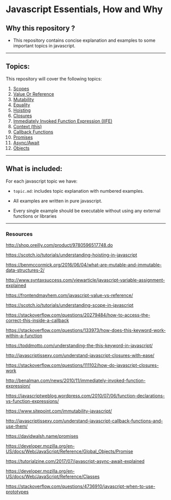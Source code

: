 # Javascript Essentials, How and Why

## Why this repository ?
* This repository contains concise explanation and examples to some important topics in javascript.

---

## Topics:
This repository will cover the following topics:

1. [Scopes](scopes.md)
2. [Value Or Reference](valueOrReference.md)
3. [Mutability](mutability.md)
4. [Equality](equality.md)
5. [Hoisting](hoisting.md)
6. [Closures](closure.md)
7. [Immediately Invoked Function Expression (IIFE)](IIFE.md)
8. [Context (this)](context.md)
9. [Callback Functions](callbackFunctions.md)
10. [Promises](promises.md)
11. [Async/Await](async-await.md)
12. [Objects](objects.md)

---

## What is included:
For each javascript topic we have:
* `topic.md`: includes topic explanation with numbered examples.

* All examples are written in pure javascript.

* Every single example should be executable without using any external functions or libraries

---

### Resources

http://shop.oreilly.com/product/9780596517748.do

https://scotch.io/tutorials/understanding-hoisting-in-javascript

https://benmccormick.org/2016/06/04/what-are-mutable-and-immutable-data-structures-2/

http://www.syntaxsuccess.com/viewarticle/javascript-variable-assignment-explained

https://frontendmayhem.com/javascript-value-vs-reference/

https://scotch.io/tutorials/understanding-scope-in-javascript

https://stackoverflow.com/questions/20279484/how-to-access-the-correct-this-inside-a-callback

https://stackoverflow.com/questions/133973/how-does-this-keyword-work-within-a-function

https://toddmotto.com/understanding-the-this-keyword-in-javascript/

http://javascriptissexy.com/understand-javascript-closures-with-ease/

https://stackoverflow.com/questions/111102/how-do-javascript-closures-work

http://benalman.com/news/2010/11/immediately-invoked-function-expression/

https://javascriptweblog.wordpress.com/2010/07/06/function-declarations-vs-function-expressions/

https://www.sitepoint.com/immutability-javascript/

http://javascriptissexy.com/understand-javascript-callback-functions-and-use-them/

https://davidwalsh.name/promises

https://developer.mozilla.org/en-US/docs/Web/JavaScript/Reference/Global_Objects/Promise

https://tutorialzine.com/2017/07/javascript-async-await-explained

https://developer.mozilla.org/en-US/docs/Web/JavaScript/Reference/Classes

https://stackoverflow.com/questions/4736910/javascript-when-to-use-prototypes
